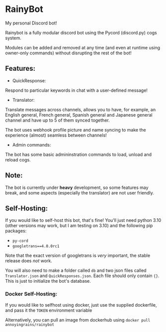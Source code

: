 # RainyBot

My personal Discord bot!

Rainybot is a fully modular discord bot using the Pycord (discord.py) cogs system.

Modules can be added and removed at any time (and even at runtime using owner-only commands) without disrupting the rest of the bot!

## Features:

* QuickResponse:

Respond to particular keywords in chat with a user-defined message! 

* Translator:

Translate messages across channels, allows you to have, for example, an English general, French general, Spanish general and Japanese general channel
and have up to 5 of them synced together.

The bot uses webhook profile picture and name syncing to make the experience (almost) seamless between channels!

* Admin commands:

The bot has some basic admininstration commands to load, unload and reload cogs.

## Note:

The bot is currently under **heavy** development, so some features may break, and some aspects (especially the translator) are not user friendly.

## Self-Hosting:

If you would like to self-host this bot, that's fine! You'll just need python 3.10 (other versions may work, but I am testing on 3.10) and the following pip packages:

* `py-cord`
* `googletrans==4.0.0rc1`

Note that the exact version of googletrans is *very* important, the stable release does *not* work.

You will also need to make a folder called `db` and two json files called `Translator.json` and `QuickResponses.json`. Each file should only contain `{}`.
This is just to initialize the bot's database.

### Docker Self-Hosting:

If you would like to selfhost using docker, just use the supplied dockerfile, and pass it the `TOKEN` environment variable

Alternatively, you can pull an image from dockerhub using `docker pull annoyingrains/rainybot`